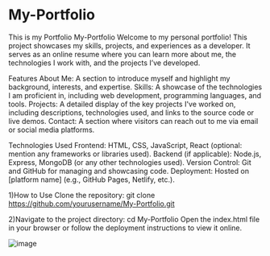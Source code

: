 # My-Portfolio
This is my Portfolio 
My-Portfolio
Welcome to my personal portfolio! This project showcases my skills, projects, and experiences as a developer. It serves as an online resume where you can learn more about me, the technologies I work with, and the projects I’ve developed.

Features
About Me: A section to introduce myself and highlight my background, interests, and expertise.
Skills: A showcase of the technologies I am proficient in, including web development, programming languages, and tools.
Projects: A detailed display of the key projects I've worked on, including descriptions, technologies used, and links to the source code or live demos.
Contact: A section where visitors can reach out to me via email or social media platforms.


Technologies Used
Frontend: HTML, CSS, JavaScript, React (optional: mention any frameworks or libraries used).
Backend (if applicable): Node.js, Express, MongoDB (or any other technologies used).
Version Control: Git and GitHub for managing and showcasing code.
Deployment: Hosted on [platform name] (e.g., GitHub Pages, Netlify, etc.).

1)How to Use
Clone the repository:
git clone https://github.com/yourusername/My-Portfolio.git

2)Navigate to the project directory:
cd My-Portfolio
Open the index.html file in your browser or follow the deployment instructions to view it online.


![image](https://github.com/user-attachments/assets/1eec841b-9a77-43f6-837c-4a9b95c7796b)
